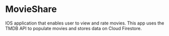 # MovieShare
IOS application that enables user to view and rate movies. This app uses the TMDB API to populate movies and stores data on Cloud Firestore.
